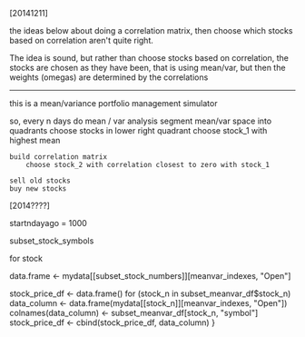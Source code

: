 [20141211]

the ideas below about doing a correlation matrix, then choose which stocks based on correlation
aren't quite right.

The idea is sound, but rather than choose stocks based on correlation, the stocks are chosen as
they have been, that is using mean/var, but then the weights (omegas) are determined by the 
correlations

-------

this is a mean/variance portfolio management simulator

so, every n days
	do mean / var analysis
		segment mean/var space into quadrants
		choose stocks in lower right quadrant
	choose stock_1 with highest mean
	
	build correlation matrix
		choose stock_2 with correlation closest to zero with stock_1
	
	sell old stocks
	buy new stocks


[2014????]

startndayago = 1000


subset_stock_symbols

for stock

data.frame <- mydata[[subset_stock_numbers]][meanvar_indexes, "Open"]

stock_price_df <- data.frame()
for (stock_n in subset_meanvar_df$stock_n)
	data_column <- data.frame(mydata[[stock_n]][meanvar_indexes, "Open"])
	colnames(data_column) <- subset_meanvar_df[stock_n, "symbol"]
	stock_price_df <- cbind(stock_price_df, data_column)
}
	


